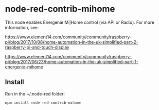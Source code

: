 node-red-contrib-mihome
=======================

This node enables Energenie Mi|Home control (via API or Radio).
For more information, see:

https://www.element14.com/community/community/raspberry-pi/blog/2017/10/08/home-automation-in-the-uk-simplified-part-2-raspberry-pi-and-touch-display

https://www.element14.com/community/community/raspberry-pi/blog/2017/06/23/home-automation-in-the-uk-simplified-part-1-energenie-mihome

Install
-------
Run in the ~/.node-red folder:

	npm install node-red-contrib-mihome
	

